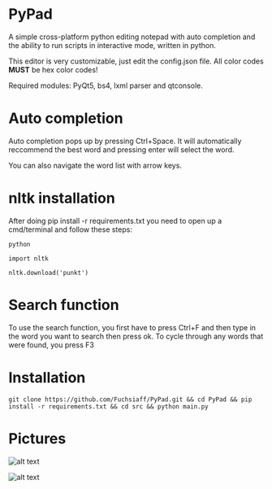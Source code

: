 # PyPad
A simple cross-platform python editing notepad with auto completion and the ability to run scripts in interactive mode, written in python.

This editor is very customizable, just edit the config.json file. All color codes  **MUST** be hex color codes!

Required modules: PyQt5, bs4, lxml parser and qtconsole.

# Auto completion

Auto completion pops up by pressing Ctrl+Space. It will automatically reccommend the best word and pressing enter will select the word.

You can also navigate the word list with arrow keys.

# nltk installation
After doing pip install -r requirements.txt you need to open up a cmd/terminal and follow these steps:

```python```

```import nltk```

```nltk.download('punkt')```

# Search function

To use the search function, you first have to press Ctrl+F and then type in the word you want to search then press ok.
To cycle through any words that were found, you press F3

# Installation
```git clone https://github.com/Fuchsiaff/PyPad.git && cd PyPad && pip install -r requirements.txt && cd src && python main.py``` 


# Pictures

![alt text](https://raw.githubusercontent.com/Fuchsiaff/as/master/pypadpic.gif)

![alt text](https://raw.githubusercontent.com/Fuchsiaff/as/master/pypadpic2.gif)
